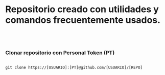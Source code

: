 # Repositorio creado con utilidades y comandos frecuentemente usados.

<br> <br>

### Clonar repositorio con Personal Token (PT)

~~~

git clone https://[USUARIO]:[PT]@github.com/[USUARIO]/[REPO]

~~~
